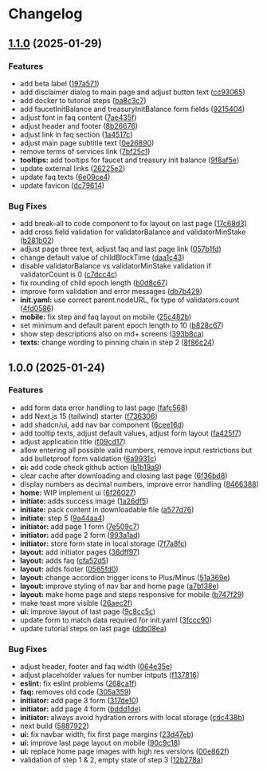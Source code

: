 # Changelog

## [1.1.0](https://github.com/aeternity/aepp-hyperchains-initiator/compare/v1.0.0...v1.1.0) (2025-01-29)


### Features

* add beta label ([197a571](https://github.com/aeternity/aepp-hyperchains-initiator/commit/197a57147eb53be8a775c5b318d68a248867a8cc))
* add disclaimer dialog to main page and adjust button text ([cc93065](https://github.com/aeternity/aepp-hyperchains-initiator/commit/cc930652ce8eb1d85f3886e18a70f8987f81fa67))
* add docker to tutorial steps ([ba8c3c7](https://github.com/aeternity/aepp-hyperchains-initiator/commit/ba8c3c7aac06c0afddf982ad5ba1a11892f2bf2a))
* add faucetInitBalance and treasuryInitBalance form fields ([9215404](https://github.com/aeternity/aepp-hyperchains-initiator/commit/92154048e233d89f30f7849ba697d65492c01b55))
* adjust font in faq content ([7ae435f](https://github.com/aeternity/aepp-hyperchains-initiator/commit/7ae435f79a4ceb5460ade45ac93d6b4ba3c236db))
* adjust header and footer ([8b26676](https://github.com/aeternity/aepp-hyperchains-initiator/commit/8b266765abf33b22d527e882119f85b57fb4af09))
* adjust link in faq section ([1a4517c](https://github.com/aeternity/aepp-hyperchains-initiator/commit/1a4517cc1c1a917b76ec563f4bea03dd4d3d4a79))
* adjust main page subtitle text ([0e26890](https://github.com/aeternity/aepp-hyperchains-initiator/commit/0e268900080d229eaf56525d0b7200c91d280df8))
* remove terms of services link ([7bf25c1](https://github.com/aeternity/aepp-hyperchains-initiator/commit/7bf25c1bed690538aee579f6dd733121a681b1c9))
* **tooltips:** add tooltips for faucet and treasury init balance ([9f8af5e](https://github.com/aeternity/aepp-hyperchains-initiator/commit/9f8af5ea66b6d03a290b2e2293c6f5f5013a9491))
* update external links ([26225e2](https://github.com/aeternity/aepp-hyperchains-initiator/commit/26225e2ab9c629b5185c2f8726b3eb4e3302e28d))
* update faq texts ([6e09ce4](https://github.com/aeternity/aepp-hyperchains-initiator/commit/6e09ce438a08a8cceb34cbeb84a72c1202114b68))
* update favicon ([dc79614](https://github.com/aeternity/aepp-hyperchains-initiator/commit/dc7961485a16c64b0665bf6abc214c32b86ee9a6))


### Bug Fixes

* add break-all to code component to fix layout on last page ([17c68d3](https://github.com/aeternity/aepp-hyperchains-initiator/commit/17c68d358a80ee41ed01cd6a36e4242ec3e9f4c6))
* add cross field validation for validatorBalance and validatorMinStake ([b281b02](https://github.com/aeternity/aepp-hyperchains-initiator/commit/b281b02830e74af083dbc05704a7fab6303a27ac))
* adjust page three text, adjust faq and last page link ([057b1fd](https://github.com/aeternity/aepp-hyperchains-initiator/commit/057b1fd1af40ae93c50eb932735b995f5f8640a5))
* change default value of childBlockTime ([daa1c43](https://github.com/aeternity/aepp-hyperchains-initiator/commit/daa1c439484cd2e28e02435958fb9e4c11c11c10))
* disable validatorBalance vs validatorMinStake validation if validatorCount is 0 ([c7dcc4c](https://github.com/aeternity/aepp-hyperchains-initiator/commit/c7dcc4cd3c177177c710d4b3d457a54ab8fb2db3))
* fix rounding of child epoch length ([b0d8c67](https://github.com/aeternity/aepp-hyperchains-initiator/commit/b0d8c674be5cffc37afc0d16f3374cbbb92b588f))
* improve form validation and error messages ([db7b429](https://github.com/aeternity/aepp-hyperchains-initiator/commit/db7b429b8609704657d72082e06c4a8973fd4465))
* **init.yaml:** use correct parent.nodeURL, fix type of validators.count ([4fd0586](https://github.com/aeternity/aepp-hyperchains-initiator/commit/4fd058693b592ff2460531f2493f14ca81417365))
* **mobile:** fix step and faq layout on mobile ([25c482b](https://github.com/aeternity/aepp-hyperchains-initiator/commit/25c482baebb5d68222782ba4ba0a9f0e85f1e845))
* set minimum and default parent epoch length to 10 ([b828c67](https://github.com/aeternity/aepp-hyperchains-initiator/commit/b828c673e61fd6825d0c184c90d19dc7dc963f71))
* show step descriptions also on md+ screens ([393b8ca](https://github.com/aeternity/aepp-hyperchains-initiator/commit/393b8cad5e2993404ca58fc3fe70279ebc0e549f))
* **texts:** change wording to pinning chain in step 2 ([8f86c24](https://github.com/aeternity/aepp-hyperchains-initiator/commit/8f86c24c2b8b3a3e27523d3bb77098e5333f3c02))

## 1.0.0 (2025-01-24)


### Features

* add form data error handling to last page ([fafc568](https://github.com/aeternity/aepp-hyperchains-initiator/commit/fafc56814ce507cceffe3f4b90bb90374d7cd3a6))
* add Next.js 15 (tailwind) starter ([f736306](https://github.com/aeternity/aepp-hyperchains-initiator/commit/f736306022b4012ea6707499fd6cd2eb42ef6b28))
* add shadcn/ui, add nav bar component ([6cee16d](https://github.com/aeternity/aepp-hyperchains-initiator/commit/6cee16dbb28926ff0e6d943abcc03f815d6283e5))
* add tooltip texts, adjust default values, adjust form layout ([fa425f7](https://github.com/aeternity/aepp-hyperchains-initiator/commit/fa425f70b343c20ca2bd9c7cdf91e662055b0f1e))
* adjust application title ([f09cd17](https://github.com/aeternity/aepp-hyperchains-initiator/commit/f09cd17cec0620ee993b0cba5cc2c07dce273368))
* allow entering all possible valid numbers, remove input restrictions but add bulletproof form validation ([6a9931c](https://github.com/aeternity/aepp-hyperchains-initiator/commit/6a9931c12a04020fd00a773860977146e9236e7b))
* **ci:** add code check github action ([b1b19a9](https://github.com/aeternity/aepp-hyperchains-initiator/commit/b1b19a9c42152064b59fd4e29c492cee3265848d))
* clear cache after downloading and closing last page ([6f36bd8](https://github.com/aeternity/aepp-hyperchains-initiator/commit/6f36bd84c9ec335b463f1916bcebae787b8138f1))
* display numbers as decimal numbers, improve error handling ([8466388](https://github.com/aeternity/aepp-hyperchains-initiator/commit/8466388f60bf7314294906b5dd04602a74e06718))
* **home:** WIP implement ui ([6f26027](https://github.com/aeternity/aepp-hyperchains-initiator/commit/6f260279bad9ccfc6623156d05d6564d0a74e0a9))
* **initiate:** adds success image ([1a26df5](https://github.com/aeternity/aepp-hyperchains-initiator/commit/1a26df5ae3bd455d77c86616868599f23f96c060))
* **initiate:** pack content in downloadable file ([a577d76](https://github.com/aeternity/aepp-hyperchains-initiator/commit/a577d76f19886f4a4151f22310b26fe427c994fa))
* **initiate:** step 5 ([9a44aa4](https://github.com/aeternity/aepp-hyperchains-initiator/commit/9a44aa45cda9c97125e6fcff1d52a08914c6dfe2))
* **initiator:** add page 1 form ([7e509c7](https://github.com/aeternity/aepp-hyperchains-initiator/commit/7e509c7b643c1578e6717eb4505dc49e5ebe5032))
* **initiator:** add page 2 form ([993a1ad](https://github.com/aeternity/aepp-hyperchains-initiator/commit/993a1adcf64184f9295ae7aa0dfdc8c9fc7d0563))
* **initiator:** store form state in local storage ([7f7a8fc](https://github.com/aeternity/aepp-hyperchains-initiator/commit/7f7a8fc6f4157f4f9f738cbe5d7c693340f599fb))
* **layout:** add initiator pages ([36dff97](https://github.com/aeternity/aepp-hyperchains-initiator/commit/36dff97eac0d3888c96b43b0fda0b18b7d31a50f))
* **layout:** adds faq ([cfa52d5](https://github.com/aeternity/aepp-hyperchains-initiator/commit/cfa52d54b04093b28d3d4e7c3af1d7b657650497))
* **layout:** adds footer ([0565fd0](https://github.com/aeternity/aepp-hyperchains-initiator/commit/0565fd0687dd8a02594d1b6870dfbe06e976a12b))
* **layout:** change accordion trigger icons to Plus/Minus ([51a369e](https://github.com/aeternity/aepp-hyperchains-initiator/commit/51a369ed17f04eadff29b8bd2ca4e30d886a64e6))
* **layout:** improve styling of nav bar and home page ([a7bf38e](https://github.com/aeternity/aepp-hyperchains-initiator/commit/a7bf38e1e3dd2f1010c578037aab424d8d478606))
* **layout:** make home page and steps responsive for mobile ([b747f29](https://github.com/aeternity/aepp-hyperchains-initiator/commit/b747f2916e44bdbf25c0e36fe3f76f918bda8ded))
* make toast more visible ([26aec2f](https://github.com/aeternity/aepp-hyperchains-initiator/commit/26aec2f73360e2ac01eb2f4396ad451882fb41e0))
* **ui:** improve layout of last page ([9c8cc5c](https://github.com/aeternity/aepp-hyperchains-initiator/commit/9c8cc5c570635f1d200edd8325a50e3cee45fea2))
* update form to match data required for init.yaml ([3fccc90](https://github.com/aeternity/aepp-hyperchains-initiator/commit/3fccc9058f71e046857b54b8182dae9d74c6b4cb))
* update tutorial steps on last page ([ddb08ea](https://github.com/aeternity/aepp-hyperchains-initiator/commit/ddb08ea12437f0d9fc0bb11bbaa4b92838b8950a))


### Bug Fixes

* adjust header, footer and faq width ([064e35e](https://github.com/aeternity/aepp-hyperchains-initiator/commit/064e35e860384d133fd7ae75e85abe1af5780ed2))
* adjust placeholder values for number intputs ([f137816](https://github.com/aeternity/aepp-hyperchains-initiator/commit/f137816da6c7a0e55f143338bad982a0c2b6c21a))
* **eslint:** fix eslint problems ([268ca1f](https://github.com/aeternity/aepp-hyperchains-initiator/commit/268ca1f684615ac3600ef5073d3693715eeb6df0))
* **faq:** removes old code ([305a359](https://github.com/aeternity/aepp-hyperchains-initiator/commit/305a359883d369fb8222f19ad644759636b7aa03))
* **initiator:** add page 3 form ([317de10](https://github.com/aeternity/aepp-hyperchains-initiator/commit/317de1010c6a81d840388fa5d60c8b9bf8ce6b82))
* **initiator:** add page 4 form ([bddd1de](https://github.com/aeternity/aepp-hyperchains-initiator/commit/bddd1de3fec94fc51457d7f70f5abfc456e17d22))
* **initiator:** always avoid hydration errors with local storage ([cdc438b](https://github.com/aeternity/aepp-hyperchains-initiator/commit/cdc438bb697c84ce5749356de8da3bea5fece07f))
* next build ([5887922](https://github.com/aeternity/aepp-hyperchains-initiator/commit/588792264f0ac49ec0be3bfce590a4aa85b3eca1))
* **ui:** fix navbar width, fix first page margins ([23d47eb](https://github.com/aeternity/aepp-hyperchains-initiator/commit/23d47ebd2db631c63c579dbc2ac8b61deeea8b09))
* **ui:** improve last page layout on mobile ([90c9c18](https://github.com/aeternity/aepp-hyperchains-initiator/commit/90c9c188571a949f9cdb83ebc3785b29846b25df))
* **ui:** replace home page images with high res versions ([00e862f](https://github.com/aeternity/aepp-hyperchains-initiator/commit/00e862fe4f9583fcdd3b53357b7894f12469004c))
* validation of step 1 & 2, empty state of step 3 ([12b278a](https://github.com/aeternity/aepp-hyperchains-initiator/commit/12b278af105caa184aafed1bc86ef77a44b53ffc))

